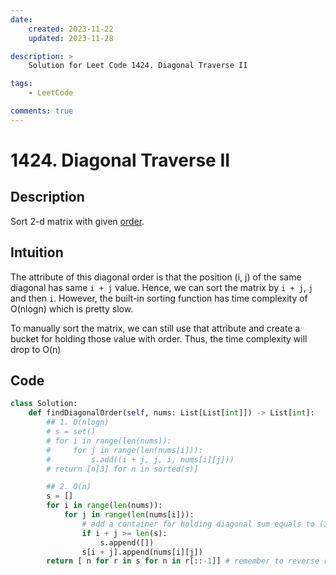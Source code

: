```yaml
---
date:
    created: 2023-11-22
    updated: 2023-11-28

description: >
    Solution for Leet Code 1424. Diagonal Traverse II

tags:
    - LeetCode

comments: true
---
```

# 1424. Diagonal Traverse II

## Description

Sort 2-d matrix with given [order](https://leetcode.com/problems/diagonal-traverse-ii/description/?envType=daily-question&envId=2023-11-22).

## Intuition

The attribute of this diagonal order is that the position (i, j) of the same diagonal has same `i + j` value. Hence, we can sort the matrix by `i + j`, `j` and then `i`. However, the built-in sorting function has time complexity of O(nlogn) which is pretty slow.

To manually sort the matrix, we can still use that attribute and create a bucket for holding those value with order. Thus, the time complexity will drop to O(n)

## Code

```python
class Solution:
    def findDiagonalOrder(self, nums: List[List[int]]) -> List[int]:
        ## 1. O(nlogn)
        # s = set()
        # for i in range(len(nums)):
        #     for j in range(len(nums[i])):
        #         s.add((i + j, j, i, nums[i][j]))
        # return [n[3] for n in sorted(s)]

        ## 2. O(n)
        s = []
        for i in range(len(nums)):
            for j in range(len(nums[i])):
                # add a container for holding diagonal sum equals to (i+j)
                if i + j >= len(s):
                    s.append([])
                s[i + j].append(nums[i][j])
        return [ n for r in s for n in r[::-1]] # remember to reverse r(row) since we put values reversely
```